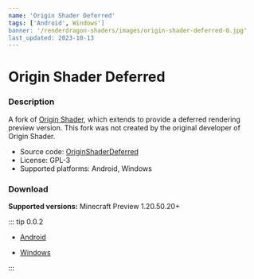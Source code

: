 ```yaml
---
name: 'Origin Shader Deferred'
tags: ['Android', Windows']
banner: '/renderdragon-shaders/images/origin-shader-deferred-0.jpg'
last_updated: 2023-10-13
---
```


# Origin Shader Deferred <Badge type="warning" text="Archived" />

<Gallery
:images="[
  '/renderdragon-shaders/images/origin-shader-deferred-0.jpg',
  '/renderdragon-shaders/images/origin-shader-deferred-1.jpg'
  ]"
/>

### Description

A fork of [Origin Shader](https://github.com/bWFuanVzYWth/OriginShader), which extends to provide a deferred rendering preview version. This fork was not created by the original developer of Origin Shader.

* Source code: [OriginShaderDeferred](https://github.com/luit04/OriginShaderDeferred)
* License: GPL-3
* Supported platforms: Android, Windows

### Download <Badge type="warning" text="Discontinued" />

**Supported versions:** Minecraft Preview 1.20.50.20+ 

::: tip 0.0.2

* [Android](https://github.com/luit04/OriginShaderDeferred/releases/download/v0.0.2/OriginShaderDeferred-0.0.2-Android.zip)

* [Windows](https://github.com/luit04/OriginShaderDeferred/releases/download/v0.0.2/OriginShaderDeferred-0.0.2-Windows.zip)

:::